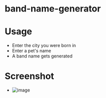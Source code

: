 # band-name-generator

# Usage
- Enter the city you were born in
- Enter a pet's name
- A band name gets generated

# Screenshot
- ![image](https://user-images.githubusercontent.com/26530136/162816829-d12daba5-4830-4b91-878b-58d990c76f37.png)
